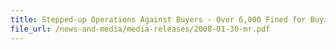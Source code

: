 ```yaml
---
title: Stepped-up Operations Against Buyers - Over 6,000 Fined for Buying Illegal Cigarettes
file_url: /news-and-media/media-releases/2008-01-30-mr.pdf
---
```

